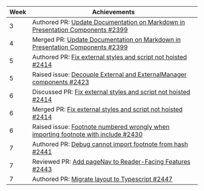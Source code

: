 | Week | Achievements |
| ---- | ------------ |
| 3 | Authored PR: [Update Documentation on Markdown in Presentation Components #2399](https://github.com/MarkBind/markbind/pull/2399) |
| 4 | Merged PR: [Update Documentation on Markdown in Presentation Components #2399](https://github.com/MarkBind/markbind/pull/2399) |
| 5 | Authored PR: [Fix external styles and script not hoisted #2414](https://github.com/MarkBind/markbind/pull/2414) |
| 5 | Raised issue: [Decouple External and ExternalManager components #2423](https://github.com/MarkBind/markbind/issues/2423) |
| 6 | Discussed PR: [Fix external styles and script not hoisted #2414](https://github.com/MarkBind/markbind/pull/2414) |
| 6 | Merged PR: [Fix external styles and script not hoisted #2414](https://github.com/MarkBind/markbind/pull/2414) |
| 6 | Raised issue: [Footnote numbered wrongly when importing footnote with include #2430](https://github.com/MarkBind/markbind/issues/2430) |
| 7 | Authored PR: [Debug cannot import footnote from hash #2441](https://github.com/MarkBind/markbind/pull/2441) |
| 7 | Reviewed PR: [Add pageNav to Reader-Facing Features #2443](https://github.com/MarkBind/markbind/pull/2443) |
| 7 | Authored PR: [Migrate layout to Typescript #2447](https://github.com/MarkBind/markbind/pull/2447) |
